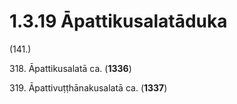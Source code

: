 

# 1.3.19 Āpattikusalatāduka




(141.)

318\. Āpattikusalatā ca. (**1336**)

319\. Āpattivuṭṭhānakusalatā ca. (**1337**)



